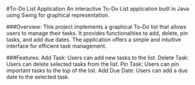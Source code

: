 #To-Do List Application
An interactive To-Do List application built in Java using Swing for graphical representation.

###Overview:
This project implements a graphical To-Do list that allows users to manage their tasks. It provides functionalities to add, delete, pin tasks, and add due dates. The application offers a simple and intuitive interface for efficient task management.

###Features:
Add Task: Users can add new tasks to the list.
Delete Task: Users can delete selected tasks from the list.
Pin Task: Users can pin important tasks to the top of the list.
Add Due Date: Users can add a due date to the selected task.
